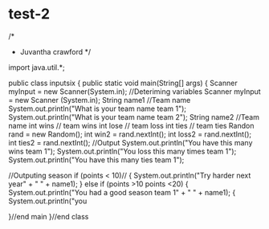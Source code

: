 # test-2
/*
 * Juvantha crawford
 */ 
  
import java.util.*;

public class inputsix
{
public static void main(String[] args)
{
Scanner myInput = new Scanner(System.in);
//Deteriming variables
Scanner myInput = new Scanner (System.in);
String name1 //Team name
  System.out.println("What is your team name team 1");
System.out.println("What is your team name team 2");
String name2 //Team name
int wins // team wins
int lose // team loss
int ties // team ties
Randon rand = new Random();
int win2 = rand.nextInt();
int loss2 = rand.nextInt();
int ties2 = rand.nextInt();
//Output
System.out.println("You have this many wins team 1");
System.out.println("You loss this many times team 1");
System.out.println("You have this many ties team 1");

//Outputing season
if (points < 10)//
{
  System.out.println("Try harder next year" + " " + name1);
}
else if (points >10 points <20)
{
  System.out.println("You had a good season team 1" + " " + name1);
  {
    System.out.println("you
  
    

}//end main
}//end class
